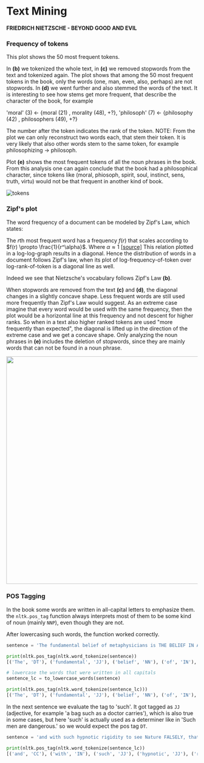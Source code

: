 # Text Mining
**FRIEDRICH NIETZSCHE - BEYOND GOOD AND EVIL**

### Frequency of tokens

This plot shows the 50 most frequent tokens. 

In **(b)** we tokenized the whole text, in **(c)** we removed stopwords from the text and tokenized again. The plot shows that among the 50 most frequent tokens in the book, only the words (one, man, even, also, perhaps) are not stopwords. In **(d)** we went further and also stemmed the words of the text. It is interesting to see how stems get more frequent, that describe the character of the book, for example 

'moral' (3) $\leftarrow$ {moral (21) , morality (48), +?}, 
'philosoph' (7) $\leftarrow$ {philosophy (42) , philosophers (49), +?}

The number after the token indicates the rank of the token. NOTE: From the plot we can only reconstruct two words each, that stem their token. It is very likely that also other words stem to the same token, for example philosophizing $\rightarrow$ philosoph. 

Plot **(e)** shows the most frequent tokens of all the noun phrases in the book. From this analysis one can again conclude that the book had a philosophical character, since tokens like (moral, phiosoph, spirit, soul, instinct, sens, truth, virtu) would not be that frequent in another kind of book. 

![tokens](/home/franzi/briedenCloud/Studium/3Semester/DataScience/homework/BookMining/tokens.png)
<div style="page-break-after: always;"></div>

### Zipf's plot

The word frequency of a document can be modeled by Zipf's Law, which states:

The *r*th most frequent word has a frequency *f*(*r*) that scales according to $f(r) \propto \frac{1}{r^\alpha}$. Where $\alpha \approx 1$ [[source]](https://www.ncbi.nlm.nih.gov/pmc/articles/PMC4176592/) 
This relation plotted in a log-log-graph results in a diagonal. Hence the distribution of words in a document follows Zipf's law, when its plot of log-frequency-of-token over log-rank-of-token is a diagonal line as well. 

Indeed we see that Nietzsche's vocabulary follows Zipf's Law **(b)**. 

When stopwords are removed from the text **(c)** and **(d)**, the diagonal changes in a slightly concave shape. Less frequent words are still used more frequently than Zipf's Law would suggest. 
As an extreme case imagine that every word would be used with the same frequency, then the plot would be a horizontal line at this frequency and not descent for higher ranks. So when in a text also higher ranked tokens are used "more frequently than expected", the diagonal is lifted up in the direction of the extreme case and we get a concave shape. 
Only analyzing the noun phrases in **(e)** includes the deletion of stopwords, since they are mainly words that can not be found in a noun phrase. 

<center>
<img src="/home/franzi/briedenCloud/Studium/3Semester/DataScience/homework/BookMining/zipfian_graph.png" width="600">
</center>


<div style="page-break-after: always;"></div>

### POS Tagging 

In the book some words are written in all-capital letters to emphasize them. the `nltk.pos_tag` function always interprets most of them to be some kind of noun (mainly `NNP`), even though they are not. 

After lowercasing such words, the function worked correctly. 

```python
sentence = 'The fundamental belief of metaphysicians is THE BELIEF IN ANTITHESES OF VALUES.'

print(nltk.pos_tag(nltk.word_tokenize(sentence))
[('The', 'DT'), ('fundamental', 'JJ'), ('belief', 'NN'), ('of', 'IN'), ('metaphysicians', 'NNS'), ('is', 'VBZ'), ('THE', 'DT'), ('BELIEF', 'NNP'), ('IN', 'NNP'), ('ANTITHESES', 'NNP'), ('OF', 'NNP'), ('VALUES', 'NNP'), ('.', '.')]

# lowercase the words that were written in all capitals
sentence_lc = to_lowercase_words(sentence)

print(nltk.pos_tag(nltk.word_tokenize(sentence_lc)))
[('The', 'DT'), ('fundamental', 'JJ'), ('belief', 'NN'), ('of', 'IN'), ('metaphysicians', 'NNS'), ('is', 'VBZ'), ('the', 'DT'), ('belief', 'NN'), ('in', 'IN'), ('antitheses', 'NNS'), ('of', 'IN'), ('values', 'NNS'), ('.', '.')]
```

In the next sentence we evaluate the tag to 'such'. It got tagged as `JJ` (adjective, for example 'a bag such as a doctor carries'), which is also true in some cases, but here 'such' is actually used as a determiner like in 'Such men are dangerous.' so we would expect the pos tag `DT`. 

```python
sentence = 'and with such hypnotic rigidity to see Nature FALSELY, that is to say, Stoically'

print(nltk.pos_tag(nltk.word_tokenize(sentence_lc))
[('and', 'CC'), ('with', 'IN'), ('such', 'JJ'), ('hypnotic', 'JJ'), ('rigidity', 'NN'), ('to', 'TO'), ('see', 'VB'), ('Nature', 'NNP'), ('falsely', 'RB'), (',', ','), ('that', 'DT'), ('is', 'VBZ'), ('to', 'TO'), ('say', 'VB'), (',', ','), ('Stoically', 'RB')]
```



